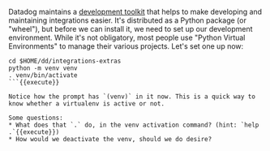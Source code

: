 Datadog maintains a [development toolkit](https://datadoghq.dev/integrations-core/ddev/about/) that helps to make developing and maintaining integrations easier. It's distributed as a Python package (or "wheel"), but before we can install it, we need to set up our development environment. While it's not obligatory, most people use "Python Virtual Environments" to manage their various projects. Let's set one up now:
```
cd $HOME/dd/integrations-extras
python -m venv venv
. venv/bin/activate
```{{execute}}

Notice how the prompt has `(venv)` in it now. This is a quick way to know whether a virtualenv is active or not.

Some questions:
* What does that `.` do, in the venv activation command? (hint: `help .`{{execute}})
* How would we deactivate the venv, should we do desire?
